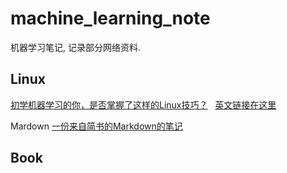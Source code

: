 # machine_learning_note

机器学习笔记, 记录部分网络资料.

## Linux

[初学机器学习的你，是否掌握了这样的Linux技巧？](https://mp.weixin.qq.com/s/nc0kv8778iEPCJx5H1xXlw)  
[英文链接在这里](http://alexpetralia.com/posts/2017/6/26/learning-linux-bash-to-get-things-done)

Mardown
[一份来自简书的Markdown的笔记](http://www.jianshu.com/p/q81RER)


## Book

